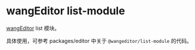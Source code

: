 # wangEditor list-module

[wangEditor](https://www.wangeditor.com/v5/) list 模块。

具体使用，可参考 packages/editor 中关于 `@wangeditor/list-module` 的代码。
